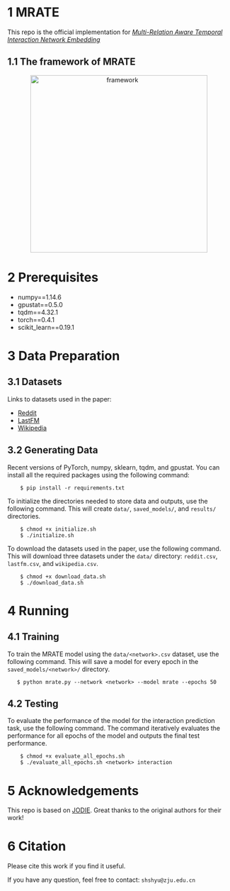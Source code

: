 # 1 MRATE
  
This repo is the official implementation for [*Multi-Relation Aware Temporal Interaction Network Embedding*]()

## 1.1 The framework of MRATE
<div align=center>
<img src="https://user-images.githubusercontent.com" width="400" height="400" alt="framework"/><br/>
<div align=left>

# 2 Prerequisites
- numpy==1.14.6
- gpustat==0.5.0
- tqdm==4.32.1
- torch==0.4.1
- scikit_learn==0.19.1

# 3 Data Preparation
 ## 3.1 Datasets
Links to datasets used in the paper:
 - [Reddit](http://snap.stanford.edu/jodie/reddit.csv)
 - [LastFM](http://snap.stanford.edu/jodie/lastfm.csv)
 - [Wikipedia](http://snap.stanford.edu/jodie/wikipedia.csv)

 ## 3.2 Generating Data
Recent versions of PyTorch, numpy, sklearn, tqdm, and gpustat. You can install all the required packages using the following command:
```
    $ pip install -r requirements.txt
```

To initialize the directories needed to store data and outputs, use the following command. This will create `data/`, `saved_models/`, and `results/` directories.
```
    $ chmod +x initialize.sh
    $ ./initialize.sh
```

To download the datasets used in the paper, use the following command. This will download three datasets under the `data/` directory: `reddit.csv`, `lastfm.csv`, and `wikipedia.csv`.
```
    $ chmod +x download_data.sh
    $ ./download_data.sh
```


# 4 Running

## 4.1 Training
To train the MRATE model using the `data/<network>.csv` dataset, use the following command. This will save a model for every epoch in the `saved_models/<network>/` directory.
```
   $ python mrate.py --network <network> --model mrate --epochs 50
```
## 4.2 Testing
To evaluate the performance of the model for the interaction prediction task, use the following command. The command iteratively evaluates the performance for all epochs of the model and outputs the final test performance. 
```
    $ chmod +x evaluate_all_epochs.sh
    $ ./evaluate_all_epochs.sh <network> interaction
```


# 5 Acknowledgements
This repo is based on [JODIE](https://github.com/srijankr/jodie). Great thanks to the original authors for their work!


# 6 Citation

Please cite this work if you find it useful.

If you have any question, feel free to contact: `shshyu@zju.edu.cn`